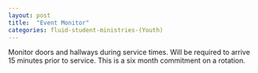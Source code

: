 ```yaml
---
layout: post
title:  "Event Monitor"
categories: fluid-student-ministries-(Youth)
---
```


Monitor doors and hallways during service times. Will be required to arrive 15 minutes prior to service. This is a six month commitment on a rotation. 